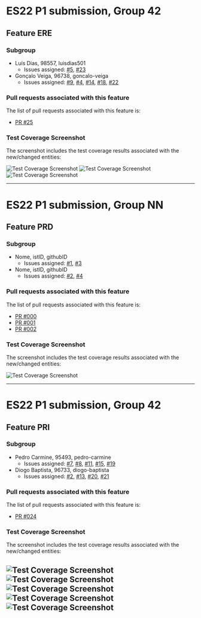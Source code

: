 # ES22 P1 submission, Group 42

## Feature ERE

### Subgroup
 - Luís Dias, 98557, luisdias501
   + Issues assigned: [#5](https://github.com/tecnico-softeng-2022/es22-42/issues/5), [#23](https://github.com/tecnico-softeng-2022/es22-42/issues/23)
 - Gonçalo Veiga, 96738, goncalo-veiga
   + Issues assigned: [#9](https://github.com/tecnico-softeng-2022/es22-42/issues/9), [#4](https://github.com/tecnico-softeng-2022/es22-42/issues/4), [#14](https://github.com/tecnico-softeng-2022/es22-42/issues/14), [#18](https://github.com/tecnico-softeng-2022/es22-42/issues/18), [#22](https://github.com/tecnico-softeng-2022/es22-42/issues/22)
 
### Pull requests associated with this feature

The list of pull requests associated with this feature is:

 - [PR #25](https://github.com/tecnico-softeng-2022/es22-42/pull/25)

### Test Coverage Screenshot

The screenshot includes the test coverage results associated with the new/changed entities:

![Test Coverage Screenshot](https://github.com/tecnico-softeng-2022/es22-42/blob/develop/images/ere/SamePercentage.png)
![Test Coverage Screenshot](https://github.com/tecnico-softeng-2022/es22-42/blob/develop/images/ere/WeeklyScore.png)
![Test Coverage Screenshot](https://github.com/tecnico-softeng-2022/es22-42/blob/develop/images/ere/WeeklyScorePercentage.png)

---

# ES22 P1 submission, Group NN

## Feature PRD

### Subgroup
 - Nome, istID, githubID
   + Issues assigned: [#1](https://github.com), [#3](https://github.com)
 - Nome, istID, githubID
   + Issues assigned: [#2](https://github.com), [#4](https://github.com)
 
### Pull requests associated with this feature

The list of pull requests associated with this feature is:

 - [PR #000](https://github.com)
 - [PR #001](https://github.com)
 - [PR #002](https://github.com)


### Test Coverage Screenshot

The screenshot includes the test coverage results associated with the new/changed 
entities:

![Test Coverage 
Screenshot](https://github.com/tecnico-softeng-2022/templates/blob/master/sprints/coverage-example.png)

---

# ES22 P1 submission, Group 42

## Feature PRI

### Subgroup
 - Pedro Carmine, 95493, pedro-carmine
   + Issues assigned: [#7](https://github.com/tecnico-softeng-2022/es22-42/issues/7), [#8](https://github.com/tecnico-softeng-2022/es22-42/issues/8), [#11](https://github.com/tecnico-softeng-2022/es22-42/issues/11), [#15](https://github.com/tecnico-softeng-2022/es22-42/issues/15), [#19](https://github.com/tecnico-softeng-2022/es22-42/issues/19)
- Diogo Baptista, 96733, diogo-baptista
   + Issues assigned: [#2](https://github.com/tecnico-softeng-2022/es22-42/issues/2), [#13](https://github.com/tecnico-softeng-2022/es22-42/issues/13), [#20](https://github.com/tecnico-softeng-2022/es22-42/issues/20), [#21](https://github.com/tecnico-softeng-2022/es22-42/issues/21) 
 
### Pull requests associated with this feature

The list of pull requests associated with this feature is:

 - [PR #024](https://github.com/tecnico-softeng-2022/es22-42/pull/24)


### Test Coverage Screenshot

The screenshot includes the test coverage results associated with the new/changed entities:

![Test Coverage Screenshot](https://github.com/tecnico-softeng-2022/es22-42/blob/pri/images/pri/Dashboard.png)
![Test Coverage Screenshot](https://github.com/tecnico-softeng-2022/es22-42/blob/pri/images/pri/FailedAnswer.png)
![Test Coverage Screenshot](https://github.com/tecnico-softeng-2022/es22-42/blob/pri/images/pri/FailedAnswerDto.png)
![Test Coverage Screenshot](https://github.com/tecnico-softeng-2022/es22-42/blob/pri/images/pri/FailedAnswerService.png)
![Test Coverage Screenshot](https://github.com/tecnico-softeng-2022/es22-42/blob/pri/images/pri/SameQuestion.png)
---
